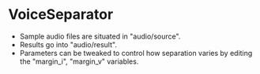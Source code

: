 # VoiceSeparator


* Sample audio files are situated in "audio/source".
* Results go into "audio/result".
* Parameters can be tweaked to control how separation varies by editing the "margin_i", "margin_v" variables.
